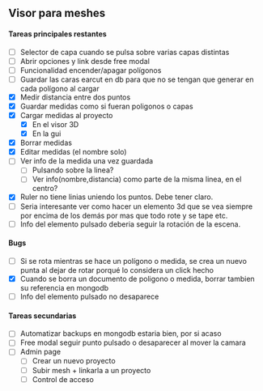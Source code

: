 ## Visor para meshes ##

#### Tareas principales restantes ####
- [ ] Selector de capa cuando se pulsa sobre varias capas distintas
- [ ] Abrir opciones y link desde free modal
- [ ] Funcionalidad encender/apagar polígonos
- [ ] Guardar las caras earcut en db para que no se tengan que generar en cada polígono al cargar
- [x] Medir distancia entre dos puntos
- [x] Guardar medidas como si fueran poligonos o capas
- [x] Cargar medidas al proyecto
  - [x] En el visor 3D
  - [x] En la gui
- [x] Borrar medidas
- [x] Editar medidas (el nombre solo)
- [ ] Ver info de la medida una vez guardada
  - [ ] Pulsando sobre la linea?
  - [ ] Ver info(nombre,distancia) como parte de la misma linea, en el centro?
- [x] Ruler no tiene linias uniendo los puntos. Debe tener claro.
- [ ] Seria interesante ver como hacer un elemento 3d que se vea siempre por encima de los demás por mas que todo rote y se tape etc.
- [ ] Info del elemento pulsado deberia seguir la rotación de la escena.

#### Bugs ####
- [ ] Si se rota mientras se hace un polígono o medida, se crea un nuevo punta al dejar de rotar porqué lo considera un click hecho
- [x] Cuando se borra un documento de poligono o medida, borrar tambien su referencia en mongodb
- [ ] Info del elemento pulsado no desaparece

#### Tareas secundarias ####
- [ ] Automatizar backups en mongodb estaria bien, por si acaso
- [ ] Free modal seguir punto pulsado o desaparecer al mover la camara
- [ ] Admin page
  - [ ] Crear un nuevo proyecto
  - [ ] Subir mesh + linkarla a un proyecto
  - [ ] Control de acceso